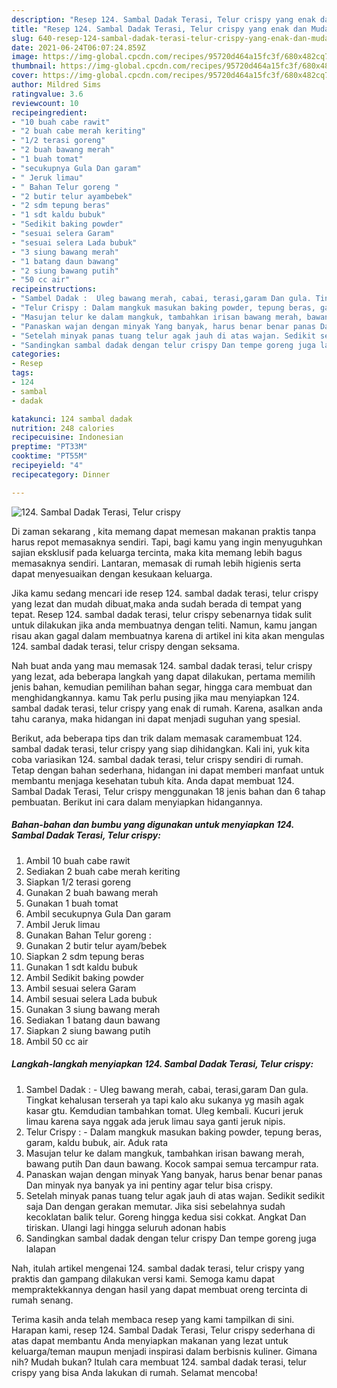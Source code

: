 ```yaml
---
description: "Resep 124. Sambal Dadak Terasi, Telur crispy yang enak dan Mudah Dibuat"
title: "Resep 124. Sambal Dadak Terasi, Telur crispy yang enak dan Mudah Dibuat"
slug: 640-resep-124-sambal-dadak-terasi-telur-crispy-yang-enak-dan-mudah-dibuat
date: 2021-06-24T06:07:24.859Z
image: https://img-global.cpcdn.com/recipes/95720d464a15fc3f/680x482cq70/124-sambal-dadak-terasi-telur-crispy-foto-resep-utama.jpg
thumbnail: https://img-global.cpcdn.com/recipes/95720d464a15fc3f/680x482cq70/124-sambal-dadak-terasi-telur-crispy-foto-resep-utama.jpg
cover: https://img-global.cpcdn.com/recipes/95720d464a15fc3f/680x482cq70/124-sambal-dadak-terasi-telur-crispy-foto-resep-utama.jpg
author: Mildred Sims
ratingvalue: 3.6
reviewcount: 10
recipeingredient:
- "10 buah cabe rawit"
- "2 buah cabe merah keriting"
- "1/2 terasi goreng"
- "2 buah bawang merah"
- "1 buah tomat"
- "secukupnya Gula Dan garam"
- " Jeruk limau"
- " Bahan Telur goreng "
- "2 butir telur ayambebek"
- "2 sdm tepung beras"
- "1 sdt kaldu bubuk"
- "Sedikit baking powder"
- "sesuai selera Garam"
- "sesuai selera Lada bubuk"
- "3 siung bawang merah"
- "1 batang daun bawang"
- "2 siung bawang putih"
- "50 cc air"
recipeinstructions:
- "Sambel Dadak :  Uleg bawang merah, cabai, terasi,garam Dan gula. Tingkat kehalusan terserah ya tapi kalo aku sukanya yg masih agak kasar gtu. Kemdudian tambahkan tomat. Uleg kembali. Kucuri jeruk limau karena saya nggak ada jeruk limau saya ganti jeruk nipis."
- "Telur Crispy : Dalam mangkuk masukan baking powder, tepung beras, garam, kaldu bubuk, air. Aduk rata"
- "Masujan telur ke dalam mangkuk, tambahkan irisan bawang merah, bawang putih Dan daun bawang. Kocok sampai semua tercampur rata."
- "Panaskan wajan dengan minyak Yang banyak, harus benar benar panas Dan minyak nya banyak ya ini pentiny agar telur bisa crispy."
- "Setelah minyak panas tuang telur agak jauh di atas wajan. Sedikit sedikit saja Dan dengan gerakan memutar. Jika sisi sebelahnya sudah kecoklatan balik telur. Goreng hingga kedua sisi cokkat. Angkat Dan tiriskan. Ulangi lagi hingga seluruh adonan habis"
- "Sandingkan sambal dadak dengan telur crispy Dan tempe goreng juga lalapan"
categories:
- Resep
tags:
- 124
- sambal
- dadak

katakunci: 124 sambal dadak 
nutrition: 248 calories
recipecuisine: Indonesian
preptime: "PT33M"
cooktime: "PT55M"
recipeyield: "4"
recipecategory: Dinner

---
```



![124. Sambal Dadak Terasi, Telur crispy](https://img-global.cpcdn.com/recipes/95720d464a15fc3f/680x482cq70/124-sambal-dadak-terasi-telur-crispy-foto-resep-utama.jpg)

Di zaman  sekarang , kita memang dapat memesan makanan praktis tanpa harus repot memasaknya sendiri. Tapi, bagi kamu yang ingin menyuguhkan sajian eksklusif pada keluarga tercinta, maka kita memang lebih bagus memasaknya sendiri. Lantaran, memasak di rumah lebih higienis serta dapat menyesuaikan dengan kesukaan keluarga.

Jika kamu sedang mencari ide resep 124. sambal dadak terasi, telur crispy yang lezat dan mudah dibuat,maka anda sudah berada di tempat yang tepat. Resep 124. sambal dadak terasi, telur crispy  sebenarnya tidak sulit untuk dilakukan jika anda membuatnya dengan teliti. Namun, kamu jangan risau akan gagal dalam membuatnya 
karena di artikel ini kita akan mengulas 124. sambal dadak terasi, telur crispy dengan seksama.  



Nah buat anda yang mau memasak 124. sambal dadak terasi, telur crispy yang lezat, ada beberapa langkah yang dapat dilakukan, pertama memilih jenis bahan, kemudian pemilihan bahan segar, hingga cara membuat dan menghidangkannya. kamu Tak perlu pusing jika mau menyiapkan 124. sambal dadak terasi, telur crispy yang enak di rumah. Karena, asalkan anda  tahu caranya, maka hidangan ini dapat menjadi suguhan yang spesial.

Berikut, ada beberapa tips dan trik dalam memasak caramembuat 124. sambal dadak terasi, telur crispy yang siap dihidangkan. Kali ini, yuk kita coba variasikan 124. sambal dadak terasi, telur crispy sendiri di rumah. Tetap dengan bahan sederhana, hidangan ini dapat memberi manfaat untuk membantu menjaga kesehatan tubuh kita. Anda dapat membuat 124. Sambal Dadak Terasi, Telur crispy menggunakan 18 jenis bahan dan 6 tahap pembuatan. Berikut ini cara dalam menyiapkan hidangannya.

<!--inarticleads1-->

##### Bahan-bahan dan bumbu yang digunakan untuk menyiapkan 124. Sambal Dadak Terasi, Telur crispy:

1. Ambil 10 buah cabe rawit
1. Sediakan 2 buah cabe merah keriting
1. Siapkan 1/2 terasi goreng
1. Gunakan 2 buah bawang merah
1. Gunakan 1 buah tomat
1. Ambil secukupnya Gula Dan garam
1. Ambil  Jeruk limau
1. Gunakan  Bahan Telur goreng :
1. Gunakan 2 butir telur ayam/bebek
1. Siapkan 2 sdm tepung beras
1. Gunakan 1 sdt kaldu bubuk
1. Ambil Sedikit baking powder
1. Ambil sesuai selera Garam
1. Ambil sesuai selera Lada bubuk
1. Gunakan 3 siung bawang merah
1. Sediakan 1 batang daun bawang
1. Siapkan 2 siung bawang putih
1. Ambil 50 cc air




<!--inarticleads2-->

##### Langkah-langkah menyiapkan 124. Sambal Dadak Terasi, Telur crispy:

1. Sambel Dadak :  - Uleg bawang merah, cabai, terasi,garam Dan gula. Tingkat kehalusan terserah ya tapi kalo aku sukanya yg masih agak kasar gtu. Kemdudian tambahkan tomat. Uleg kembali. Kucuri jeruk limau karena saya nggak ada jeruk limau saya ganti jeruk nipis.
1. Telur Crispy : - Dalam mangkuk masukan baking powder, tepung beras, garam, kaldu bubuk, air. Aduk rata
1. Masujan telur ke dalam mangkuk, tambahkan irisan bawang merah, bawang putih Dan daun bawang. Kocok sampai semua tercampur rata.
1. Panaskan wajan dengan minyak Yang banyak, harus benar benar panas Dan minyak nya banyak ya ini pentiny agar telur bisa crispy.
1. Setelah minyak panas tuang telur agak jauh di atas wajan. Sedikit sedikit saja Dan dengan gerakan memutar. Jika sisi sebelahnya sudah kecoklatan balik telur. Goreng hingga kedua sisi cokkat. Angkat Dan tiriskan. Ulangi lagi hingga seluruh adonan habis
1. Sandingkan sambal dadak dengan telur crispy Dan tempe goreng juga lalapan




Nah, itulah artikel mengenai  124. sambal dadak terasi, telur crispy  yang praktis dan gampang dilakukan versi kami. Semoga kamu dapat mempraktekkannya dengan hasil yang dapat membuat oreng tercinta di rumah senang. 

Terima kasih anda telah membaca resep yang kami tampilkan di sini. Harapan kami, resep  124. Sambal Dadak Terasi, Telur crispy sederhana di atas dapat membantu Anda menyiapkan makanan yang lezat untuk keluarga/teman maupun menjadi inspirasi dalam berbisnis kuliner. Gimana nih? Mudah bukan? Itulah cara membuat 124. sambal dadak terasi, telur crispy yang bisa Anda lakukan di rumah. Selamat mencoba!

